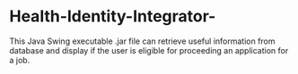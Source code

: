 # Health-Identity-Integrator-
This Java Swing executable .jar file can retrieve useful information from database and display if the user is eligible for proceeding an application for a job.

